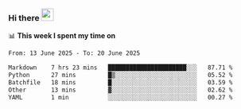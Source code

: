 ### Hi there <a href="https://www.gautamkrishnar.com/"><img src="https://media.giphy.com/media/hvRJCLFzcasrR4ia7z/giphy.gif" width="25px"></a>

📊 **This week I spent my time on**

<!--START_SECTION:waka-->

```txt
From: 13 June 2025 - To: 20 June 2025

Markdown    7 hrs 23 mins   ██████████████████████░░░   87.71 %
Python      27 mins         █▒░░░░░░░░░░░░░░░░░░░░░░░   05.52 %
Batchfile   18 mins         █░░░░░░░░░░░░░░░░░░░░░░░░   03.59 %
Other       13 mins         ▓░░░░░░░░░░░░░░░░░░░░░░░░   02.62 %
YAML        1 min           ░░░░░░░░░░░░░░░░░░░░░░░░░   00.27 %
```

<!--END_SECTION:waka-->
